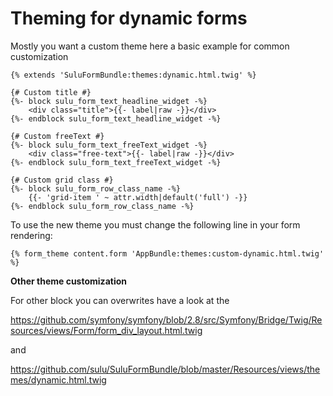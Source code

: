 # Theming for dynamic forms

Mostly you want a custom theme here a basic example for common customization

```twig
{% extends 'SuluFormBundle:themes:dynamic.html.twig' %}

{# Custom title #}
{%- block sulu_form_text_headline_widget -%}
    <div class="title">{{- label|raw -}}</div>
{%- endblock sulu_form_text_headline_widget -%}

{# Custom freeText #}
{%- block sulu_form_text_freeText_widget -%}
    <div class="free-text">{{- label|raw -}}</div>
{%- endblock sulu_form_text_freeText_widget -%}

{# Custom grid class #}
{%- block sulu_form_row_class_name -%}
    {{- 'grid-item ' ~ attr.width|default('full') -}}
{%- endblock sulu_form_row_class_name -%}
```

To use the new theme you must change the following line in your form rendering:

```twig
{% form_theme content.form 'AppBundle:themes:custom-dynamic.html.twig' %}
```

**Other theme customization**

For other block you can overwrites have a look at the 

https://github.com/symfony/symfony/blob/2.8/src/Symfony/Bridge/Twig/Resources/views/Form/form_div_layout.html.twig

and

https://github.com/sulu/SuluFormBundle/blob/master/Resources/views/themes/dynamic.html.twig
